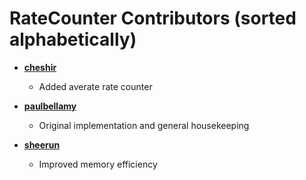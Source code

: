 RateCounter Contributors (sorted alphabetically)
============================================

- **[cheshir](https://github.com/cheshir)**

  - Added averate rate counter

- **[paulbellamy](https://github.com/paulbellamy)**

  -  Original implementation and general housekeeping

- **[sheerun](https://github.com/sheerun)**

  - Improved memory efficiency
